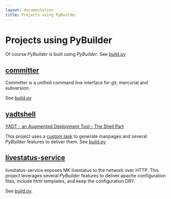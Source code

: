 ```yaml
---
layout: documentation
title: Projects using PyBuilder
---
```


# Projects using PyBuilder

Of course *PyBuilder* is built using *PyBuilder*.
See [build.py](https://github.com/pybuilder/pybuilder/blob/master/build.py)

## [committer](https://github.com/aelgru/committer)

Committer is a unified command line interface for git, mercurial and subversion.

See [build.py](https://github.com/aelgru/committer/blob/master/build.py)


## [yadtshell](https://github.com/yadt/yadtshell)

[YADT - an Augmented Deployment Tool - The Shell Part](http://www.yadt-project.org/)

This project uses a [custom task](/documentation/manual.html#WritingTasks) to generate manpages and several *PyBuilder* features to deliver them.
See [build.py](https://github.com/yadt/yadtshell/blob/master/build.py)


## [livestatus-service](https://github.com/ImmobilienScout24/livestatus_service)

livestatus-service exposes MK livestatus to the network over HTTP.
This project leverages several *PyBuilder* features to deliver apache configuration files, include html templates, and keep the configuration DRY.

See [build.py](https://github.com/ImmobilienScout24/livestatus_service/blob/master/build.py).

